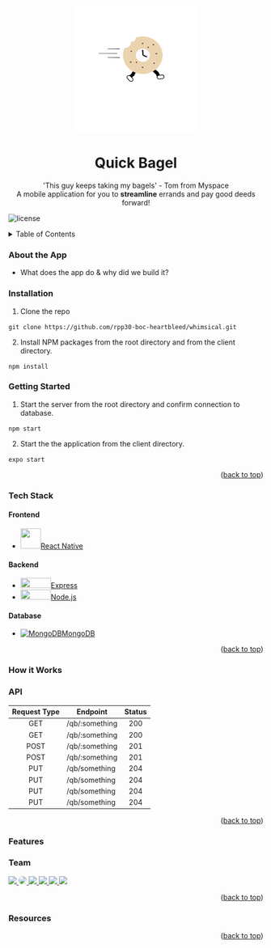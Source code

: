 <!-- PROJECT LOGO -->
<div align="center">
<img src="client/assets/bagel.png" alt="Bagel Logo" width="250" height="250">
</div>

<h1 align="center"> Quick Bagel </h1>

<p align="center">
'This guy keeps taking my bagels' - Tom from Myspace
<br/>
A mobile application for you to <b>streamline</b> errands and pay good deeds forward!
</p>

<!-- PROJECT SHIELDS -->
![license](https://img.shields.io/npm/l/nodemon?style=for-the-badge)

<!-- TABLE OF CONTENTS -->
<details>
  <summary> Table of Contents </summary>
  <ol>
  <!-- INTRO/PURPOSE OF APP -->
    <li>
      <a href="#about-project"> About the App </a>
      <ul>
        <li>
        <a href="#tech-stack"> Tech Stack </a>
        </li>
      </ul>
    </li>
    <!-- QUICK START/SETUP -->
    <li>
      <a href="getting-started"> Getting Started </a>
      <ul>
        <li>
        <a href="#installation"> Installation </a>
        </li>
      </ul>
    </li>
    <!-- DEMO - VIDEO/SCREENSHOTS -->
    <li>
      <a href="#demo"> How it Works </a>
      <ul>
        <li><a href="#video"> Video </a></li>
      </ul>
      <ul>
        <li><a href="#wireframe"> Wireframe </a></li>
      </ul>
      <ul>
        <li><a href="#sample"> Sample Code </a></li>
      </ul>
    </li>
    <!-- CHALLENGES -->
    <li>
      <a href="#challenges"> Challenges </a>
      <ul>
        <li><a href="#technical"> Technical </a></li>
      </ul>
    </li>
    <!-- RESEARCH -->
    <li>
      <a href="#research"> Research </a>
      <ul>
        <li>
        <a href="#user-stories"> User Stories </a>
        </li>
      </ul>
      <ul>
        <li>
        <a href="#project-board"> Project Board </a>
        </li>
      </ul>
      <ul>
        <li>
        <a href="#testing"> Testing </a>
        </li>
      </ul>
    </li>
     <!-- FEATURES -->
    <li>
      <a href="#features"> Features </a>
    </li>
     <!-- TEAM -->
    <li>
      <a href="#team"> Team </a>
    </li>
     <!-- RESOURCES -->
    <li>
      <a href="#resources"> Resources </a>
    </li>
</ol>
</details> <!-- END OF TABLE OF CONTENTS DROP DOWN -->

### About the App

* What does the app do & why did we build it?


### Installation

1. Clone the repo
```
git clone https://github.com/rpp30-boc-heartbleed/whimsical.git
```
2. Install NPM packages from the root directory and from the client directory.
```
npm install
```

### Getting Started

1. Start the server from the root directory and confirm connection to database.
```
npm start
```
2. Start the the application from the client directory.
```
expo start
```
<p align="right">(<a href="#top">back to top</a>)</p>

### Tech Stack

#### Frontend <a name="frontend"></a>
* <a href='https://reactnative.dev/'><img src="https://d33wubrfki0l68.cloudfront.net/554c3b0e09cf167f0281fda839a5433f2040b349/ecfc9/img/header_logo.svg" width="40" height="40"/>React Native</a>


#### Backend <a name="backend"> </a>
* <a href='https://expressjs.com/'><img src="https://upload.wikimedia.org/wikipedia/commons/thumb/6/64/Expressjs.png/330px-Expressjs.png" width="60" height="20"/>Express</a>
*  <a href="https://nodejs.org/en/"><img src="https://upload.wikimedia.org/wikipedia/commons/d/d9/Node.js_logo.svg" width="60" height="20"/>Node.js</a>


#### Database <a name="database"></a>
* <a href='https://www.mongodb.com/'> ![MongoDB](https://raw.githubusercontent.com/mongodb/mongo/master/docs/leaf.svg)MongoDB<a href='https://www.mongodb.com/'></a>

<p align="right">(<a href="#top">back to top</a>)</p>


### How it Works

### API
|Request Type|Endpoint                          |Status |
|:----------:|----------------------------------|:-----:|
|    GET     | /qb/:something                   |200    |
|    GET     | /qb/:something                   |200    |
|    POST    | /qb/:something                   |201    |
|    POST    | /qb/:something                   |201    |
|    PUT     | /qb/something                    |204    |
|    PUT     | /qb/something                    |204    |
|    PUT     | /qb/something                    |204    |
|    PUT     | /qb/something                    |204    |


<p align="right">(<a href="#top">back to top</a>)</p>

### Features

### Team
<a href="https://github.com/ryhorowitz">
  <img src="https://github.com/ryhorowitz.png?size=50?">
</a>
<a href="https://github.com/shabbyblue16">
  <img src="https://github.com/shabbyblue16.png?height=50" width="50" style="border-radius:50%">
</a>
<a href="https://github.com/OjeikuA">
  <img src="https://github.com/OjeikuA.png?size=50">
</a>
<a href="https://github.com/aaronfife">
  <img src="https://github.com/aaronfife.png?size=50">
</a>
<a href="https://github.com/surekhaw">
  <img src="https://github.com/surekhaw.png?size=50">
</a>
<a href="https://github.com/Laweeza">
  <img src="https://github.com/Laweeza.png?size=50">
</a>

<p align="right">(<a href="#top">back to top</a>)</p>

### Resources

<p align="right">(<a href="#top">back to top</a>)</p>